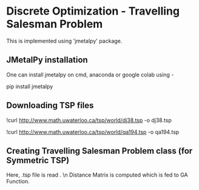 # Discrete Optimization - Travelling Salesman Problem

This is implemented using 'jmetalpy' package.

## JMetalPy installation
One can install jmetalpy on cmd, anaconda or google colab using - 

pip install jmetalpy

## Downloading TSP files

!curl http://www.math.uwaterloo.ca/tsp/world/dj38.tsp -o dj38.tsp

!curl http://www.math.uwaterloo.ca/tsp/world/qa194.tsp -o qa194.tsp

## Creating Travelling Salesman Problem class (for Symmetric TSP)

Here, .tsp file is read .
\n Distance Matrix is computed which is fed to GA Function.
